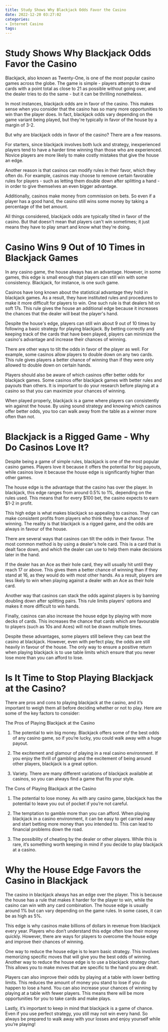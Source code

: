 ```yaml
---
title: Study Shows Why Blackjack Odds Favor the Casino
date: 2022-12-20 03:27:02
categories:
- Internet Casino
tags:
---
```



#  Study Shows Why Blackjack Odds Favor the Casino

Blackjack, also known as Twenty-One, is one of the most popular casino games across the globe. The game is simple - players attempt to draw cards with a point total as close to 21 as possible without going over, and the dealer tries to do the same - but it can be thrilling nonetheless.

In most instances, blackjack odds are in favor of the casino. This makes sense when you consider that the casino has so many more opportunities to win than the player does. In fact, blackjack odds vary depending on the game variant being played, but they're typically in favor of the house by a margin of 3-2.

But why are blackjack odds in favor of the casino? There are a few reasons.

For starters, since blackjack involves both luck and strategy, inexperienced players tend to have a harder time winning than those who are experienced. Novice players are more likely to make costly mistakes that give the house an edge.

Another reason is that casinos can modify rules in their favor, which they often do. For example, casinos may choose to remove certain favorable rules for players - such as letting them double down after splitting a hand - in order to give themselves an even bigger advantage.

Additionally, casinos make money from commission on bets. So even if a player has a good hand, the casino still wins some money by taking a percentage of the bet amount.

All things considered, blackjack odds are typically tilted in favor of the casino. But that doesn't mean that players can't win sometimes; it just means they have to play smart and know what they're doing.

# Casino Wins 9 Out of 10 Times in Blackjack Games

In any casino game, the house always has an advantage. However, in some games, this edge is small enough that players can still win with some consistency. Blackjack, for instance, is one such game.

Casinos have long known about the statistical advantage they hold in blackjack games. As a result, they have instituted rules and procedures to make it more difficult for players to win. One such rule is that dealers hit on soft 17s. This rule gives the house an additional edge because it increases the chances that the dealer will beat the player's hand.

Despite the house's edge, players can still win about 9 out of 10 times by following a basic strategy for playing blackjack. By betting correctly and keeping track of the cards that have been played, players can minimize the casino's advantage and increase their chances of winning.

There are other ways to tilt the odds in favor of the player as well. For example, some casinos allow players to double down on any two cards. This rule gives players a better chance of winning than if they were only allowed to double down on certain hands.

Players should also be aware of which casinos offer better odds for blackjack games. Some casinos offer blackjack games with better rules and payouts than others. It is important to do your research before playing at a casino so that you can maximize your chances of winning.

When played properly, blackjack is a game where players can consistently win against the house. By using sound strategy and knowing which casinos offer better odds, you too can walk away from the table as a winner more often than not.

# Blackjack is a Rigged Game - Why Do Casinos Love It?

Despite being a game of simple rules, blackjack is one of the most popular casino games. Players love it because it offers the potential for big payouts, while casinos love it because the house edge is significantly higher than other games.

The house edge is the advantage that the casino has over the player. In blackjack, this edge ranges from around 0.5% to 1%, depending on the rules used. This means that for every $100 bet, the casino expects to earn $1-2 in profit.

This high edge is what makes blackjack so appealing to casinos. They can make consistent profits from players who think they have a chance of winning. The reality is that blackjack is a rigged game, and the odds are always in favour of the house.

There are several ways that casinos can tilt the odds in their favour. The most common method is by using a dealer's hole card. This is a card that is dealt face down, and which the dealer can use to help them make decisions later in the hand.

If the dealer has an Ace as their hole card, they will usually hit until they reach 17 or above. This gives them a better chance of winning than if they stand at 16, as they would do with most other hands. As a result, players are less likely to win when playing against a dealer with an Ace as their hole card.

Another way that casinos can stack the odds against players is by banning doubling down after splitting pairs. This rule limits players' options and makes it more difficult to win hands.

Finally, casinos can also increase the house edge by playing with more decks of cards. This increases the chance that cards which are favourable to players (such as 10s and Aces) will not be drawn multiple times.

Despite these advantages, some players still believe they can beat the casino at blackjack. However, even with perfect play, the odds are still heavily in favour of the house. The only way to ensure a positive return when playing blackjack is to use table limits which ensure that you never lose more than you can afford to lose.

# Is It Time to Stop Playing Blackjack at the Casino?

There are pros and cons to playing blackjack at the casino, and it’s important to weigh them all before deciding whether or not to play. Here are some of the key factors to consider:

The Pros of Playing Blackjack at the Casino

1. The potential to win big money. Blackjack offers some of the best odds of any casino game, so if you’re lucky, you could walk away with a huge payout.

2. The excitement and glamour of playing in a real casino environment. If you enjoy the thrill of gambling and the excitement of being around other players, blackjack is a great option.

3. Variety. There are many different variations of blackjack available at casinos, so you can always find a game that fits your style.

The Cons of Playing Blackjack at the Casino

1. The potential to lose money. As with any casino game, blackjack has the potential to leave you out of pocket if you’re not careful.

2. The temptation to gamble more than you can afford. When playing blackjack in a casino environment, it can be easy to get carried away and start betting more money than you intended to. This can lead to financial problems down the road.

3. The possibility of cheating by the dealer or other players. While this is rare, it’s something worth keeping in mind if you decide to play blackjack at a casino.

# Why the House Edge Favors the Casino in Blackjack

The casino in blackjack always has an edge over the player. This is because the house has a rule that makes it harder for the player to win, while the casino can win with any card combination. The house edge is usually around 1% but can vary depending on the game rules. In some cases, it can be as high as 5%.

This edge is why casinos make billions of dollars in revenue from blackjack every year. Players who don’t understand this edge often lose their money quickly. However, there are ways for players to overcome the house edge and improve their chances of winning.

One way to reduce the house edge is to learn basic strategy. This involves memorizing specific moves that will give you the best odds of winning. Another way to reduce the house edge is to use a blackjack strategy chart. This allows you to make moves that are specific to the hand you are dealt.

Players can also improve their odds by playing at a table with lower betting limits. This reduces the amount of money you stand to lose if you do happen to lose a hand. You can also increase your chances of winning by playing at a table with fewer players. This means there will be more opportunities for you to take cards and make plays.

Lastly, it’s important to keep in mind that blackjack is a game of chance. Even if you use perfect strategy, you still may not win every hand. So always be prepared to walk away with your losses and enjoy yourself while you’re playing!